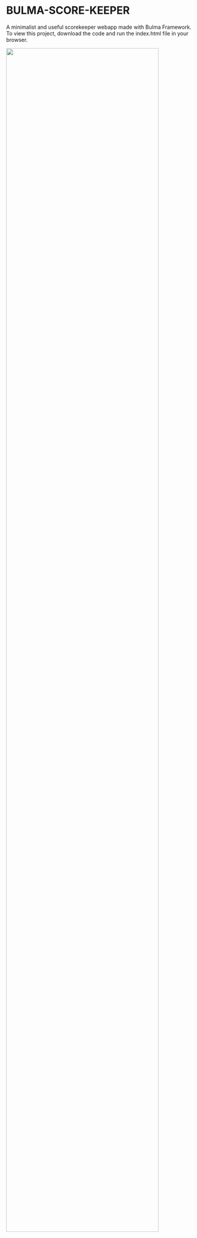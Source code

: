 # BULMA-SCORE-KEEPER
A minimalist and useful scorekeeper webapp made with Bulma Framework. To view this project, download the code and run the index.html file in your browser.

<img src="https://user-images.githubusercontent.com/115451412/197171659-75527c27-cab1-4513-9fb5-73e23137c2ea.png" width="90%"></img> 
